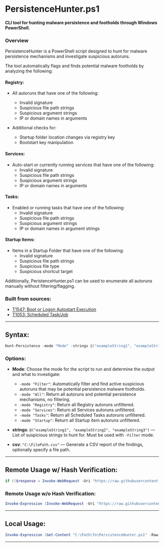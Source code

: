 # PersistenceHunter.ps1

**CLI tool for hunting malware persistence and footholds through Windows PowerShell.**

### Overview
PersistenceHunter is a PowerShell script designed to hunt for malware persistence mechanisms and investigate suspicious autoruns. 

The tool automatically flags and finds potential malware footholds by analyzing the following:

#### **Registry:**
- All autoruns that have one of the following:
  - Invalid signature
  - Suspicious file path strings
  - Suspicious argument strings
  - IP or domain names in arguments

- Additional checks for:
  - Startup folder location changes via registry key
  - Bootstart key manipulation

#### **Services:**
- Auto-start or currently running services that have one of the following:
  - Invalid signature
  - Suspicious file path strings
  - Suspicious argument strings
  - IP or domain names in arguments

#### **Tasks:**
- Enabled or running tasks that have one of the following:
  - Invalid signature
  - Suspicious file path strings
  - Suspicious argument strings
  - IP or domain names in argument strings

#### **Startup Items:**
- Items in a Startup Folder that have one of the following:
  - Invalid signature
  - Suspicious file path strings
  - Suspicious file type
  - Suspicious shortcut target

Additionally, PeristenceHunter.ps1 can be used to enumerate all autoruns manually without filtering/flagging.

### Built from sources:
- [T1547: Boot or Logon Autostart Execution](https://attack.mitre.org/techniques/T1547/001/)
- [T1053: Scheduled Task/Job](https://attack.mitre.org/techniques/T1053/)

---

## Syntax:
```powershell
Hunt-Persistence -mode "Mode" -strings @("exampleString1", "exampleString2", "exampleString3") -csv "C:\FilePath.csv"
```

### Options:
- **Mode**: Choose the mode for the script to run and determine the output and what to investigate:
  - `-mode "Filter"`: Automatically filter and find active suspicious autoruns that may be potential persistence malware footholds.
  - `-mode "All"`: Return all autoruns and potential persistence mechanisms, no filtering.
  - `-mode "Registry"`: Return all Registry autoruns unfiltered.
  - `-mode "Services"`: Return all Services autoruns unfiltered.
  - `-mode "Tasks"`: Return all Scheduled Tasks autoruns unfiltered.
  - `-mode "Startup"`: Return all Startup item autoruns unfiltered.

- **strings**: `@("exampleString1", "exampleString2", "exampleString3")` — List of suspicious strings to hunt for. Must be used with `-Filter` mode.
- **csv**: `"C:\FilePath.csv"` — Generate a CSV report of the findings, optionally specify a file path.

---

## Remote Usage w/ Hash Verification:
```powershell
if (($response = Invoke-WebRequest -Uri "https://raw.githubusercontent.com/blwhit/PersistenceHunter/refs/heads/main/PersistenceHunter.ps1" -UseBasicParsing).StatusCode -eq 200) { if ([BitConverter]::ToString([System.Security.Cryptography.MD5]::Create().ComputeHash([System.Text.Encoding]::UTF8.GetBytes($response.Content))).Replace("-", "") -eq "ac52eebc6c98e848b1e4ef5fc2501974") { Invoke-Expression $response.Content; Hunt-Persistence -mode "Filter" } else { Write-Host "Hash verification failed." } } else { Write-Host "Failed to download the script. Status Code: $($response.StatusCode)" }
```

### Remote Usage w/o Hash Verification:
```powershell
Invoke-Expression (Invoke-WebRequest -Uri "https://raw.githubusercontent.com/blwhit/PersistenceHunter/refs/heads/main/PersistenceHunter.ps1" -UseBasicP).Content; Hunt-Persistence
```

---

## Local Usage:
```powershell
Invoke-Expression (Get-Content "C:\Path\To\PersistenceHunter.ps1" -Raw); Hunt-Persistence
```

---
